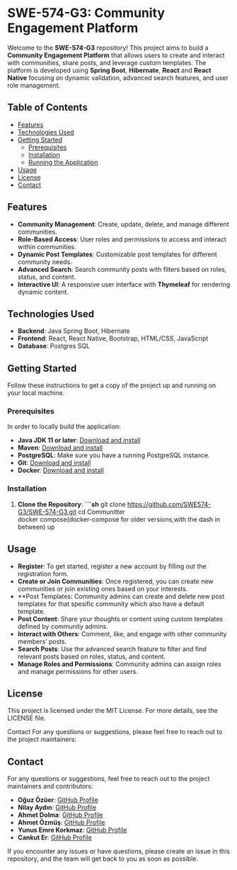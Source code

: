 # SWE-574-G3: Community Engagement Platform

Welcome to the **SWE-574-G3** repository! This project aims to build a **Community Engagement Platform** that allows users to create and interact with communities, share posts, and leverage custom templates. The platform is developed using **Spring Boot**, **Hibernate**, **React** and **React Native** focusing on dynamic validation, advanced search features, and user role management.

## Table of Contents

- [Features](#features)
- [Technologies Used](#technologies-used)
- [Getting Started](#getting-started)
  - [Prerequisites](#prerequisites)
  - [Installation](#installation)
  - [Running the Application](#running-the-application)
- [Usage](#usage)
- [License](#license)
- [Contact](#contact)

## Features

- **Community Management**: Create, update, delete, and manage different communities.
- **Role-Based Access**: User roles and permissions to access and interact within communities.
- **Dynamic Post Templates**: Customizable post templates for different community needs.
- **Advanced Search**: Search community posts with filters based on roles, status, and content.
- **Interactive UI**: A responsive user interface with **Thymeleaf** for rendering dynamic content.

## Technologies Used

- **Backend**: Java Spring Boot, Hibernate
- **Frontend**: React, React Native, Bootstrap, HTML/CSS, JavaScript
- **Database**: Postgres SQL

## Getting Started

Follow these instructions to get a copy of the project up and running on your local machine.

### Prerequisites

In order to locally build the application:

- **Java JDK 11 or later**: [Download and install](https://www.oracle.com/java/technologies/javase-jdk11-downloads.html)
- **Maven**: [Download and install](https://maven.apache.org/install.html)
- **PostgreSQL**: Make sure you have a running PostgreSQL instance.
- **Git**: [Download and install](https://git-scm.com/)
- **Docker**: [Download and install](https://www.docker.com/get-started)

### Installation

1. **Clone the Repository**:
   **```sh**
   git clone https://github.com/SWE574-G3/SWE-574-G3.git
   cd Communitter<br>
   docker compose(docker-compose for older versions,with the dash in between) up

## Usage

- **Register**: To get started, register a new account by filling out the registration form.
- **Create or Join Communities**: Once registered, you can create new communities or join existing ones based on your interests.
- **Post Templates: Community admins can create and delete new post templates for that spesific community which also have a default template.
- **Post Content**: Share your thoughts or content using custom templates defined by community admins.
- **Interact with Others**: Comment, like, and engage with other community members’ posts.
- **Search Posts**: Use the advanced search feature to filter and find relevant posts based on roles, status, and content.
- **Manage Roles and Permissions**: Community admins can assign roles and manage permissions for other users.

## License
This project is licensed under the MIT License. For more details, see the LICENSE file.

Contact
For any questions or suggestions, please feel free to reach out to the project maintainers:

## Contact

For any questions or suggestions, feel free to reach out to the project maintainers and contributors:

- **Oğuz Özüer**: [GitHub Profile](https://github.com/orgs/SWE574-G3/people/Oguzoz1)
- **Nilay Aydın**: [GitHub Profile](https://github.com/niloaydin)
- **Ahmet Dolma**: [GitHub Profile](https://github.com/AhmetZ06)
- **Ahmet Özmüş**: [GitHub Profile](https://github.com/orgs/SWE574-G3/people/Ozmus)
- **Yunus Emre Korkmaz**: [GitHub Profile](https://github.com/orgs/SWE574-G3/people/ynsmrkrkmz)
- **Cankut Er**: [GitHub Profile](https://github.com/CankutER)

If you encounter any issues or have questions, please create an issue in this repository, and the team will get back to you as soon as possible.
